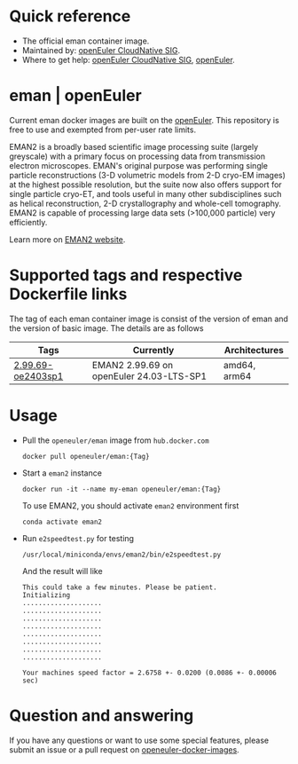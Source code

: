 # Quick reference

- The official eman container image.
- Maintained by: [openEuler CloudNative SIG](https://gitee.com/openeuler/cloudnative).
- Where to get help: [openEuler CloudNative SIG](https://gitee.com/openeuler/cloudnative), [openEuler](https://gitee.com/openeuler/community).

# eman | openEuler
Current eman docker images are built on the [openEuler](https://repo.openeuler.org/). This repository is free to use and exempted from per-user rate limits.

EMAN2 is a broadly based scientific image processing suite (largely greyscale) with a primary focus on processing data from transmission electron microscopes. EMAN's original purpose was performing single particle reconstructions (3-D volumetric models from 2-D cryo-EM images) at the highest possible resolution, but the suite now also offers support for single particle cryo-ET, and tools useful in many other subdisciplines such as helical reconstruction, 2-D crystallography and whole-cell tomography. EMAN2 is capable of processing large data sets (>100,000 particle) very efficiently.

Learn more on [EMAN2 website](http://eman2.org).

# Supported tags and respective Dockerfile links
The tag of each eman container image is consist of the version of eman and the version of basic image. The details are as follows

| Tags | Currently |  Architectures|
|------|-----------|---------------|
|[2.99.69-oe2403sp1](https://gitee.com/openeuler/openeuler-docker-images/blob/master/HPC/eman/2.99.69/24.03-lts-sp1/Dockerfile)| EMAN2 2.99.69 on openEuler 24.03-LTS-SP1 | amd64, arm64 |

# Usage
- Pull the `openeuler/eman` image from `hub.docker.com`
	```
	docker pull openeuler/eman:{Tag}
	```
- Start a `eman2` instance
	```
	docker run -it --name my-eman openeuler/eman:{Tag}
	```
    To use EMAN2, you should activate `eman2` environment first
    ```
    conda activate eman2
    ```

- Run `e2speedtest.py` for testing
    ```
    /usr/local/miniconda/envs/eman2/bin/e2speedtest.py
    ```
    And the result will like
    ```
    This could take a few minutes. Please be patient.
    Initializing
    ....................
    ....................
    ....................
    ....................
    ....................
    ....................
    ....................
    ....................

    Your machines speed factor = 2.6758 +- 0.0200 (0.0086 +- 0.00006 sec)
    ```

# Question and answering
If you have any questions or want to use some special features, please submit an issue or a pull request on [openeuler-docker-images](https://gitee.com/openeuler/openeuler-docker-images).